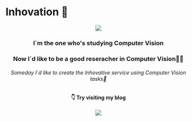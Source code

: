 # Inhovation 👋
<div align=center>
  
<a href="https://github.com/inhovation97"><img src="https://hits.seeyoufarm.com/api/count/incr/badge.svg?url=https%3A%2F%2Fgithub.com%2Finhovation97&count_bg=%23000000&title_bg=%23000000&icon=github.svg&icon_color=%23E7E7E7&title=GitHub&edge_flat=false)"/></a>



### I`m the one who's studying Computer Vision   
### Now I`d like to be a good reseracher in Computer Vision👨‍💻   
###### Someday I`d like to create the Inhovative service using Computer Vision tasks🤔   

###   
#### 👇 Try visiting my blog   
  <img src="https://img.shields.io/badge/Tistory-Inhovative%20AI-ff69b4"/>

</div>
